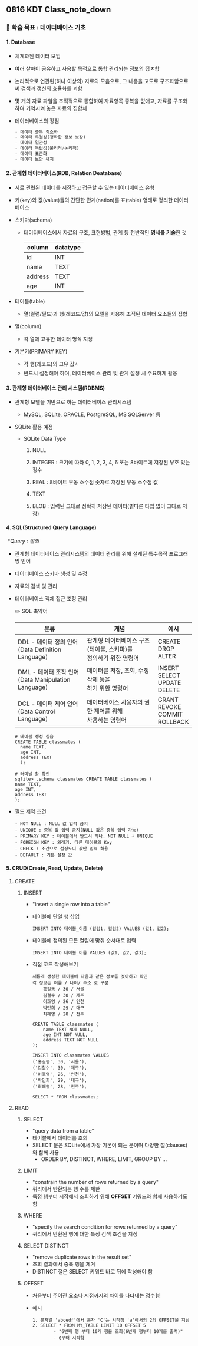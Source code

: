 ## 0816 KDT Class_note_down

### 🎯 학습 목표 : 데이터베이스 기초

#### 1. Database

- 체계화된 데이터 모임
- 여러 살마이 공유하고 사용할 목적으로 통합 관리되는 정보의 집ㅈ합
- 논리적으로 연관된(하나 이상의) 자료의 모음으로, 그 내용을 고도로 구조화함으로써 검색과 갱신의 효율화를 꾀함
- 몇 개의 자료 파일을 조직적으로 통합하여 자료항목 중복을 없애고, 자료를 구조화하여 기억시켜 놓은 자료의 집합체

- 데이터베이스의 장점

  ```python
  - 데이터 중복 최소화
  - 데이터 무결성(정확한 정보 보장)
  - 데이터 일관성
  - 데이터 독립성(물리적/논리적)
  - 데이터 표준화
  - 데이터 보안 유지
  ```



#### 2. 관계형 데이터베이스(RDB, Relation Deatabase)

- 서로 관련된 데이터를 저장하고 접근할 수 있는 데이터베이스 유형

- 키(key)와 값(value)들의 간단한 관계(nation)를 표(table) 형태로 정리한 데이터베이스

- 스키마(schema)

  - 데이터베이스에서 자료의 구조, 표현방법, 관계 등 전반적인 **명세를 기술**한 것

    | column  | datatype |
    | ------- | -------- |
    | id      | INT      |
    | name    | TEXT     |
    | address | TEXT     |
    | age     | INT      |

- 테이블(table)

  - 열(컬럼/필드)과 행(레코드/값)의 모델을 사용해 조직된 데이터 요소들의 집합

- 열(column)
  - 각 열에 고유한 데이터 형식 지정
- 기본키(PRIMARY KEY)
  - 각 행(레코드)의 고유 값⭐️
  - 반드시 설정해야 하며, 데이터베이스 관리 및 관계 설정 시 주요하게 활용



#### 3. 관계형 데이터베이스 관리 시스템(RDBMS)

- 관계형 모델을 기반으로 하는 데이터베이스 관리시스템
  - MySQL, SQLite, ORACLE, PostgreSQL, MS SQLServer 등

- SQLite 활용 예정

  - SQLite Data Type

    1. NULL
    2. INTEGER : 크기에 따라 0, 1, 2, 3, 4, 6 또는 8바이트에 저장된 부호 있는 정수

    3. REAL : 8바이트 부동 소수점 숫자로 저장된 부동 소수점 값
    4. TEXT
    5. BLOB : 입력된 그대로 정확히 저장된 데이터(별다른 타입 없이 그대로 저장)



#### 4. SQL(Structured Query Language)

​		**Query : 질의*

- 관계형 데이터베이스 관리시스템의 데이터 관리를 위해 설계된 특수목적 프로그래밍 언어

- 데이터베이스 스키마 생성 및 수정

- 자료의 검색 및 관리

- 데이터베이스 객체 접근 조정 관리

  ✏️ SQL 축약어

  | 분류                                                     | 개념                                                         | 예시                                        |
  | -------------------------------------------------------- | ------------------------------------------------------------ | ------------------------------------------- |
  | DDL - 데이터 정의 언어<br />(Data Definition Language)   | 관계형 데이터베이스 구조(테이블, 스키마)를<br /> 정의하기 위한 명령어 | CREATE<br />DROP<br />ALTER                 |
  | DML - 데이터 조작 언어<br />(Data Manipulation Language) | 데이터를 저장, 조회, 수정 삭제 등을<br />하기 위한 명령어    | INSERT<br />SELECT<br />UPDATE<br />DELETE  |
  | DCL - 데이터 제어 언어<br />(Data Control Language)      | 데이터베이스 사용자의 권한 제어를 위해<br />사용하는 명령어  | GRANT<br />REVOKE<br />COMMIT<br />ROLLBACK |

  ```sqlite
  # 테이블 생성 실습
  CREATE TABLE classmates (
    name TEXT,
    age INT,
    address TEXT
    );
    
  # 터미널 창 확인
  sqlite> .schema classmates CREATE TABLE classmates (
  name TEXT,
  age INT,
  address TEXT
  );
  ```

- 필드 제약 조건

  ```sqlite
  - NOT NULL : NULL 값 입력 금지
  - UNIQUE : 중복 값 입력 금지(NULL 값은 중복 입력 가능)
  - PRIMARY KEY : 테이블에서 반드시 하나. NOT NULL + UNIQUE
  - FOREIGN KEY : 외래키. 다른 테이블의 Key
  - CHECK : 조건으로 설정도니 값만 입력 허용
  - DEFAULT : 기본 설정 값 
  ```

  

#### 5. CRUD(Create, Read, Update, Delete)

1. CREATE

   1. INSERT

      - "insert a single row into a table"

      - 테이블에 단일 행 삽입

        ```sqlite
        INSERT INTO 테이블_이름 (컬럼1, 컬럼2) VALUES (값1, 값2);
        ```

      - 테이블에 정의된 모든 컬럼에 맞춰 순서대로 입력

        ```sqlite
        INSERT INTO 테이블_이름 VALUES (값1, 값2, 값3);
        ```

      - 직접 코드 작성해보기

        ```sqlite
        새롭게 생성한 테이블에 다음과 같은 정보를 젖아하고 확인
        각 정보는 이름 / 나이/ 주소 로 구분
        	홍길동 / 30 / 서울
        	김철수 / 30 / 제주
        	이호영 / 26 / 인천
        	박민희 / 29 / 대구
        	최혜영 / 28 / 전주
        	
        CREATE TABLE classmates (
        	name TEXT NOT NULL,
        	age INT NOT NULL,
        	address TEXT NOT NULL
        );
        
        INSERT INTO classmates VALUES
        ('홍길동', 30, '서울'),
        ('김철수', 30, '제주'),
        ('이호영', 26, '인천'),
        ('박민희', 29, '대구'),
        ('최혜영', 28, '전주'),
        
        SELECT * FROM classmates;
        ```

2. READ

   1. SELECT
      - "query data from a table"
      - 테이블에서 데이터를 조회
      - SELECT 문은 SQLite에서 가장 기본이 되는 문이며 다양한 절(clauses)와 함께 사용
        - ORDER BY, DISTINCT, WHERE, LIMIT, GROUP BY ...
   2. LIMIT
      - "constrain the number of rows returned by a query"
      - 쿼리에서 반환되는 행 수를 제한
      - 특정 행부터 시작해서 조회하기 위해 **OFFSET** 키워드와 함께 사용하기도 함
   3. WHERE
      - "specify the search condition for rows returned by a query"
      - 쿼리에서 반환된 행에 대한 특정 검색 조건을 지정
   4. SELECT DISTINCT
      - "remove duplicate rows in the result set"
      - 조회 결과에서 중복 행을 제거
      - DISTINCT 절은 SELECT 키워드 바로 뒤에 작성해야 함

   5. OFFSET

      - 처음부터 주어진 요소나 지점까지의 차이를 나타내는 정수형

      - 예시

        ```sqlite
        1. 문자열 'abcedf'에서 문자 'C'는 시작점 'a'에서의 2의 OFFSET을 지님
        2. SELECT * FROM MY_TABLE LIMIT 10 OFFSET 5
        		- "6번째 행 부터 10개 행을 조회(6번째 행부터 10개를 출력)"
        		- 0부터 시작함
        ```
